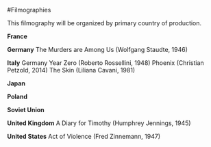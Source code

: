 #Filmographies

This filmography will be organized by primary country of production.

**France**


**Germany**
The Murders are Among Us (Wolfgang Staudte, 1946)

**Italy**
Germany Year Zero (Roberto Rossellini, 1948)
Phoenix (Christian Petzold, 2014)
The Skin (Liliana Cavani, 1981)

**Japan**


**Poland**


**Soviet Union**

**United Kingdom**
A Diary for Timothy (Humphrey Jennings, 1945)

**United States**
Act of Violence (Fred Zinnemann, 1947)
